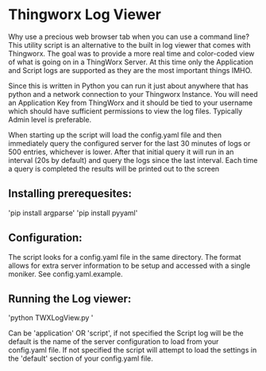 # Thingworx Log Viewer

Why use a precious web browser tab when you can use a command line?
This utility script is an alternative to the built in log viewer that comes with Thingworx. The goal was to provide a more real time and color-coded view of what is going on in a ThingWorx Server. At this time only the Application and Script logs are supported as they are the most important things IMHO.

Since this is written in Python you can run it just about anywhere that has python and a network connection to your Thingworx Instance. You will need an Application Key from ThingWorx and it should be tied to your username which should have sufficient permissions to view the log files. Typically Admin level is preferable.

When starting up the script will load the config.yaml file and then immediately query the configured server for the last 30 minutes of logs or 500 entries, whichever is lower. After that initial query it will run in an interval (20s by default) and query the logs since the last interval. Each time a query is completed the results will be printed out to the screen

## Installing prerequesites:

'pip install argparse'
'pip install pyyaml'

## Configuration:

The script looks for a config.yaml file in the same directory. The format allows for extra server information to be setup and accessed with a single moniker. See config.yaml.example.


## Running the Log viewer:

'python TWXLogView.py <LogType> <Server>'

<LogType> Can be 'application' OR 'script', if not specified the Script log will be the default
<Server> is the name of the server configuration to load from your config.yaml file. If not specified the script will attempt to load the settings in the 'default' section of your config.yaml file.
